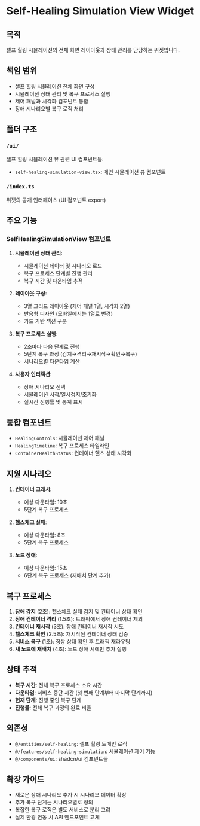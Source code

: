 # Self-Healing Simulation View Widget

## 목적
셀프 힐링 시뮬레이션의 전체 화면 레이아웃과 상태 관리를 담당하는 위젯입니다.

## 책임 범위
- 셀프 힐링 시뮬레이션 전체 화면 구성
- 시뮬레이션 상태 관리 및 복구 프로세스 실행
- 제어 패널과 시각화 컴포넌트 통합
- 장애 시나리오별 복구 로직 처리

## 폴더 구조

### `/ui/`
셀프 힐링 시뮬레이션 뷰 관련 UI 컴포넌트들:
- `self-healing-simulation-view.tsx`: 메인 시뮬레이션 뷰 컴포넌트

### `/index.ts`
위젯의 공개 인터페이스 (UI 컴포넌트 export)

## 주요 기능

### SelfHealingSimulationView 컴포넌트
1. **시뮬레이션 상태 관리**:
   - 시뮬레이션 데이터 및 시나리오 로드
   - 복구 프로세스 단계별 진행 관리
   - 복구 시간 및 다운타임 추적

2. **레이아웃 구성**:
   - 3열 그리드 레이아웃 (제어 패널 1열, 시각화 2열)
   - 반응형 디자인 (모바일에서는 1열로 변경)
   - 카드 기반 섹션 구분

3. **복구 프로세스 실행**:
   - 2초마다 다음 단계로 진행
   - 5단계 복구 과정 (감지→격리→재시작→확인→복구)
   - 시나리오별 다운타임 계산

4. **사용자 인터랙션**:
   - 장애 시나리오 선택
   - 시뮬레이션 시작/일시정지/초기화
   - 실시간 진행률 및 통계 표시

## 통합 컴포넌트
- `HealingControls`: 시뮬레이션 제어 패널
- `HealingTimeline`: 복구 프로세스 타임라인
- `ContainerHealthStatus`: 컨테이너 헬스 상태 시각화

## 지원 시나리오
1. **컨테이너 크래시**:
   - 예상 다운타임: 10초
   - 5단계 복구 프로세스

2. **헬스체크 실패**:
   - 예상 다운타임: 8초
   - 5단계 복구 프로세스

3. **노드 장애**:
   - 예상 다운타임: 15초
   - 6단계 복구 프로세스 (재배치 단계 추가)

## 복구 프로세스
1. **장애 감지** (2초): 헬스체크 실패 감지 및 컨테이너 상태 확인
2. **장애 컨테이너 격리** (1.5초): 트래픽에서 장애 컨테이너 제외
3. **컨테이너 재시작** (3초): 장애 컨테이너 재시작 시도
4. **헬스체크 확인** (2.5초): 재시작된 컨테이너 상태 검증
5. **서비스 복구** (1초): 정상 상태 확인 후 트래픽 재라우팅
6. **새 노드에 재배치** (4초): 노드 장애 시에만 추가 실행

## 상태 추적
- **복구 시간**: 전체 복구 프로세스 소요 시간
- **다운타임**: 서비스 중단 시간 (첫 번째 단계부터 마지막 단계까지)
- **현재 단계**: 진행 중인 복구 단계
- **진행률**: 전체 복구 과정의 완료 비율

## 의존성
- `@/entities/self-healing`: 셀프 힐링 도메인 로직
- `@/features/self-healing-simulation`: 시뮬레이션 제어 기능
- `@/components/ui`: shadcn/ui 컴포넌트들

## 확장 가이드
- 새로운 장애 시나리오 추가 시 시나리오 데이터 확장
- 추가 복구 단계는 시나리오별로 정의
- 복잡한 복구 로직은 별도 서비스로 분리 고려
- 실제 환경 연동 시 API 엔드포인트 교체 